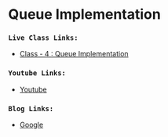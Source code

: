 # Queue Implementation

### `Live Class Links:`

- [Class - 4 : Queue Implementation](https://drive.google.com/drive/folders/13vpXh4tHbV2HUxZtiA3-jEgR6ZljF1yq?usp=drive_link)

### `Youtube Links:`

- [Youtube](www.youtube.com)

### `Blog Links:`

- [Google](www.google.com)
